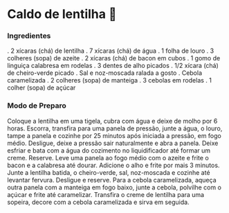 # Caldo de lentilha :shallow_pan_of_food: #



### Ingredientes ###

. 2 xícaras (chá) de lentilha
. 7 xícaras (chá) de água
. 1 folha de louro
. 3 colheres (sopa) de azeite
. 2 xícaras (chá) de bacon em cubos
. 1 gomo de linguiça calabresa em rodelas
. 3 dentes de alho picados
. 1/2 xícara (chá) de cheiro-verde picado
. Sal e noz-moscada ralada a gosto
. Cebola caramelizada
. 2 colheres (sopa) de manteiga
. 3 cebolas em rodelas
. 1 colher (sopa) de açúcar

### Modo de Preparo ###

Coloque a lentilha em uma tigela, cubra com água e deixe de molho por 6 horas.
Escorra, transfira para uma panela de pressão, junte a água, o louro, tampe a panela e cozinhe por 25 minutos após iniciada a pressão, em fogo médio.
Desligue, deixe a pressão sair naturalmente e abra a panela.
Deixe esfriar e bata com a água do cozimento no liquidificador até formar um creme. Reserve.
Leve uma panela ao fogo médio com o azeite e frite o bacon e a calabresa até dourar.
Adicione o alho e frite por mais 3 minutos.
Junte a lentilha batida, o cheiro-verde, sal, noz-moscada e cozinhe até levantar fervura. Desligue e reserve.
Para a cebola caramelizada, aqueça outra panela com a manteiga em fogo baixo, junte a cebola, polvilhe com o açúcar e frite até caramelizar.
Transfira o creme de lentilha para uma sopeira, decore com a cebola caramelizada e sirva em seguida.